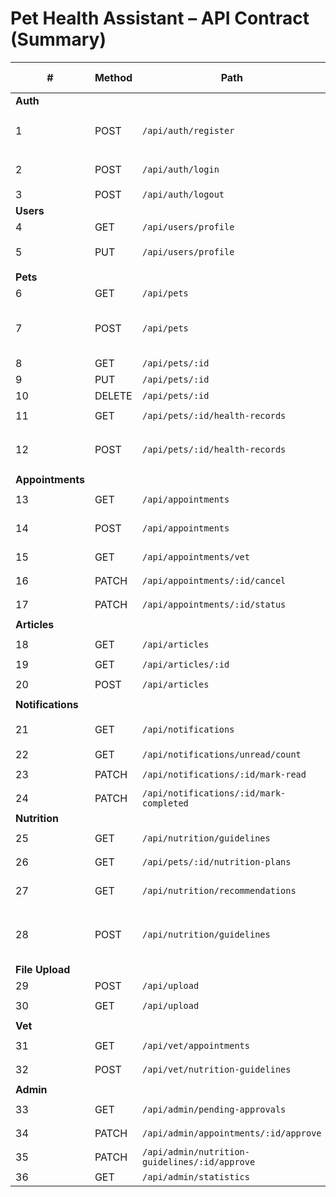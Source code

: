 # Pet Health Assistant – API Contract (Summary)

| # | Method | Path | Auth | Request Body (ย่อ) | Response (ย่อ) |
|---|--------|------|------|--------------------|----------------|
| **Auth** ||||||
| 1 | POST | `/api/auth/register` | ❌ | `{ email, password, full_name, role, phone, address }` | `201 { user_id, ... }` |
| 2 | POST | `/api/auth/login` | ❌ | `{ email, password }` | `200 { access_token, user }` |
| 3 | POST | `/api/auth/logout` | ✅ | - | `200 { message }` |
| **Users** ||||||
| 4 | GET | `/api/users/profile` | ✅ | - | `200 { profile }` |
| 5 | PUT | `/api/users/profile` | ✅ | `{ full_name?, phone?, address? }` | `200 { profile }` |
| **Pets** ||||||
| 6 | GET | `/api/pets` | ✅ | - | `200 [ { pet } ]` |
| 7 | POST | `/api/pets` | ✅ | `{ name, species, breed?, birth_date?, weight?, gender?, color? }` | `201 { pet }` |
| 8 | GET | `/api/pets/:id` | ✅ | - | `200 { pet }` |
| 9 | PUT | `/api/pets/:id` | ✅ | `{ ...fields }` | `200 { pet }` |
| 10 | DELETE | `/api/pets/:id` | ✅ | - | `204` |
| 11 | GET | `/api/pets/:id/health-records` | ✅ | - | `200 [ { record } ]` |
| 12 | POST | `/api/pets/:id/health-records` | ✅ | `{ record_date, diagnosis, treatment, weight?, notes? }` | `201 { record }` |
| **Appointments** ||||||
| 13 | GET | `/api/appointments` | ✅ | - | `200 [ { appointment } ]` |
| 14 | POST | `/api/appointments` | ✅ | `{ pet_id, vet_id, appointment_date, reason, notes? }` | `201 { appointment }` |
| 15 | GET | `/api/appointments/vet` | ✅(Vet) | - | `200 [ { appointment } ]` |
| 16 | PATCH | `/api/appointments/:id/cancel` | ✅ | - | `200 { appointment }` |
| 17 | PATCH | `/api/appointments/:id/status` | ✅ | `{ status }` | `200 { appointment }` |
| **Articles** ||||||
| 18 | GET | `/api/articles` | ❌ | - | `200 [ { article } ]` |
| 19 | GET | `/api/articles/:id` | ❌ | - | `200 { article }` |
| 20 | POST | `/api/articles` | ✅(Admin/Vet) | `{ title, content, summary?, tags? }` | `201 { article }` |
| **Notifications** ||||||
| 21 | GET | `/api/notifications` | ✅ | - | `200 [ { notification } ]` |
| 22 | GET | `/api/notifications/unread/count` | ✅ | - | `200 { count }` |
| 23 | PATCH | `/api/notifications/:id/mark-read` | ✅ | - | `200 { notification }` |
| 24 | PATCH | `/api/notifications/:id/mark-completed` | ✅ | - | `200 { notification }` |
| **Nutrition** ||||||
| 25 | GET | `/api/nutrition/guidelines` | ❌ | - | `200 [ { guideline } ]` |
| 26 | GET | `/api/pets/:id/nutrition-plans` | ✅ | - | `200 [ { plan } ]` |
| 27 | GET | `/api/nutrition/recommendations` | ✅ | - | `200 { recommendations }` |
| 28 | POST | `/api/nutrition/guidelines` | ✅(Admin/Vet) | `{ title, description, species, age_group, diet_type }` | `201 { guideline }` |
| **File Upload** ||||||
| 29 | POST | `/api/upload` | ✅ | FormData: `file` | `201 { file }` |
| 30 | GET | `/api/upload` | ✅ | - | `200 [ { file } ]` |
| **Vet** ||||||
| 31 | GET | `/api/vet/appointments` | ✅(Vet) | - | `200 [ { appointment } ]` |
| 32 | POST | `/api/vet/nutrition-guidelines` | ✅(Vet) | `{ ...guideline }` | `201 { guideline }` |
| **Admin** ||||||
| 33 | GET | `/api/admin/pending-approvals` | ✅(Admin) | - | `200 [ { approval } ]` |
| 34 | PATCH | `/api/admin/appointments/:id/approve` | ✅(Admin) | `{ notes? }` | `200 { appointment }` |
| 35 | PATCH | `/api/admin/nutrition-guidelines/:id/approve` | ✅(Admin) | `{ notes? }` | `200 { guideline }` |
| 36 | GET | `/api/admin/statistics` | ✅(Admin) | - | `200 { stats }` |
